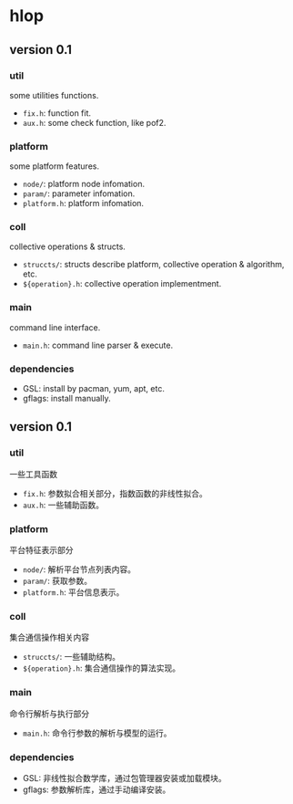 # hlop

## version 0.1

### util
some utilities functions.
- `fix.h`: function fit.
- `aux.h`: some check function, like pof2.

### platform
some platform features.
- `node/`: platform node infomation.
- `param/`: parameter infomation.
- `platform.h`: platform infomation.

### coll
collective operations & structs.
- `struccts/`: structs describe platform, collective operation & algorithm, etc.
- `${operation}.h`: collective operation implementment.

### main
command line interface.
- `main.h`: command line parser & execute.

### dependencies
- GSL: install by pacman, yum, apt, etc.
- gflags: install manually.

## version 0.1

### util
一些工具函数
- `fix.h`: 参数拟合相关部分，指数函数的非线性拟合。
- `aux.h`: 一些辅助函数。

### platform
平台特征表示部分
- `node/`: 解析平台节点列表内容。
- `param/`: 获取参数。
- `platform.h`: 平台信息表示。

### coll
集合通信操作相关内容
- `struccts/`: 一些辅助结构。
- `${operation}.h`: 集合通信操作的算法实现。

### main
命令行解析与执行部分
- `main.h`: 命令行参数的解析与模型的运行。

### dependencies
- GSL: 非线性拟合数学库，通过包管理器安装或加载模块。
- gflags: 参数解析库，通过手动编译安装。